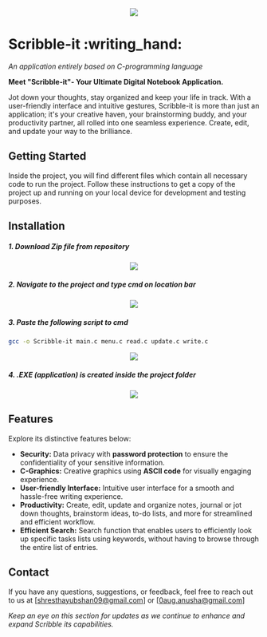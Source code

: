 
<div align="center">
  <img src="https://github.com/yubshan/scribble-it/assets/140963281/62c3e1d7-c21b-4095-9b53-11960a8a5069">
</div>

<h1 align="left">Scribble-it :writing_hand:</h1>


<p align="justify">
  <i> An application entirely based on C-programming language</i>
</p>


**Meet "Scribble-it"- Your Ultimate Digital Notebook Application.**

Jot down your thoughts, stay organized and keep your life in track.
With a user-friendly interface and intuitive gestures, Scribble-it is more than just an application; it's your creative haven, your brainstorming buddy, and your productivity partner, all rolled into one seamless experience. Create, edit, and update your way to the brilliance.


## Getting Started
Inside the project, you will find different files which contain all necessary code to run the project. Follow these instructions to get a copy of the project up and running on your local device for development and testing purposes.

## Installation
  
##### 1. Download Zip file from repository

<div align="center">
  <img src="https://github.com/yubshan/scribble-it/assets/129408332/5a07dec9-5d53-4b45-9756-02d1ea25c6aa">
</div>

##### 2. Navigate to the project and type cmd on location bar

<div align="center">
   <img src="https://github.com/yubshan/scribble-it/assets/129408332/d7ea3677-b898-47bb-a802-54dc1286daf3">
</div>

##### 3.  Paste the following script to cmd
```sh
gcc -o Scribble-it main.c menu.c read.c update.c write.c
```

<div align="center">
 <img src="https://github.com/yubshan/scribble-it/assets/129408332/40e29cfd-7d82-454a-a3a1-b0a8f6d8db01">
</div>

##### 4. .EXE (application) is created inside the project folder


<div align="center">
  
 <img src="https://github.com/yubshan/scribble-it/assets/129408332/0e4ed442-89be-4f69-84a4-fae1a12df5af">
</div>

## Features
 Explore its distinctive features below:
- **Security:** Data privacy with **password protection** to ensure the confidentiality of your sensitive information.
- **C-Graphics:** Creative graphics using **ASCII code** for visually engaging experience.
- **User-friendly Interface:** Intuitive user interface for a smooth and hassle-free writing experience.
- **Productivity:** Create, edit, update and organize notes, journal or jot down thoughts, brainstorm ideas, to-do lists, and more for streamlined and efficient workflow.
- **Efficient Search:** Search function that enables users to efficiently look up specific tasks lists using keywords, without having to browse through the entire list of entries.


## Contact

If you have any questions, suggestions, or feedback, feel free to reach out to us at [shresthayubshan09@gmail.com] or [0aug.anusha@gmail.com]

_Keep an eye on this section for updates as we continue to enhance and expand Scribble its capabilities._




